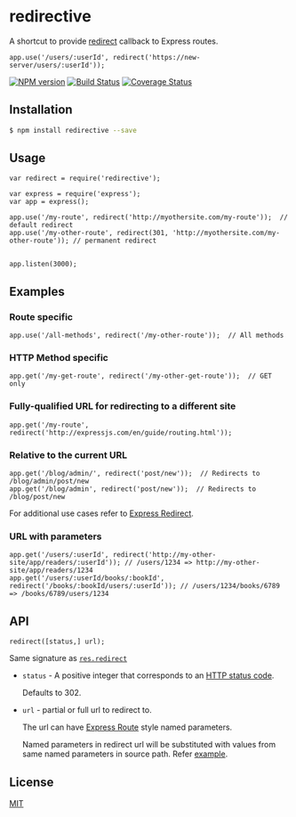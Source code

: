 # redirective
A shortcut to provide [redirect](https://expressjs.com/en/4x/api.html#res.redirect) callback to Express routes.

```JS
app.use('/users/:userId', redirect('https://new-server/users/:userId'));
```

[![NPM version](https://img.shields.io/npm/v/redirective.svg?style=flat)](https://www.npmjs.org/package/redirective)
[![Build Status](https://img.shields.io/travis/palanik/redirective.svg?style=flat)](https://travis-ci.org/palanik/redirective)
[![Coverage Status](https://coveralls.io/repos/palanik/redirective/badge.svg?service=github)](https://coveralls.io/github/palanik/redirective)


## Installation

```sh
$ npm install redirective --save
```

## Usage

```JS
var redirect = require('redirective');

var express = require('express');
var app = express();

app.use('/my-route', redirect('http://myothersite.com/my-route'));  // default redirect
app.use('/my-other-route', redirect(301, 'http://myothersite.com/my-other-route')); // permanent redirect


app.listen(3000);
```

## Examples

### Route specific
```JS
app.use('/all-methods', redirect('/my-other-route'));  // All methods
```

### HTTP Method specific
```JS
app.get('/my-get-route', redirect('/my-other-get-route'));  // GET only
```

### Fully-qualified URL for redirecting to a different site
```JS
app.get('/my-route', redirect('http://expressjs.com/en/guide/routing.html'));
```

### Relative to the current URL
```JS
app.get('/blog/admin/', redirect('post/new'));  // Redirects to /blog/admin/post/new
app.get('/blog/admin', redirect('post/new'));  // Redirects to /blog/post/new
```
For additional use cases refer to [Express Redirect](http://expressjs.com/en/4x/api.html#res.redirect).

### URL with parameters
```JS
app.get('/users/:userId', redirect('http://my-other-site/app/readers/:userId')); // /users/1234 => http://my-other-site/app/readers/1234
app.get('/users/:userId/books/:bookId', redirect('/books/:bookId/users/:userId')); // /users/1234/books/6789 => /books/6789/users/1234
```

## API

```JS
redirect([status,] url);
```
Same signature as [`res.redirect`](http://expressjs.com/en/4x/api.html#res.redirect)

* `status` - A positive integer that corresponds to an [HTTP status code](http://www.w3.org/Protocols/rfc2616/rfc2616-sec10.html).

    Defaults to 302.

* `url` - partial or full url to redirect to.

    The url can have [Express Route](https://expressjs.com/en/guide/routing.html#route-parameters) style named parameters.

    Named parameters in redirect url will be substituted with values from same named parameters in source path. Refer [example](#url-with-parameters).


## License

  [MIT](LICENSE)
